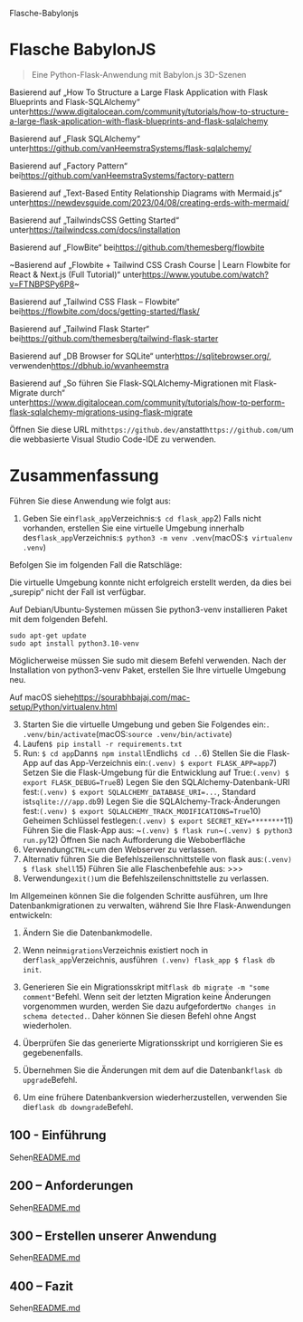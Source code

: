 Flasche-Babylonjs

# Flasche BabylonJS

> Eine Python-Flask-Anwendung mit Babylon.js 3D-Szenen

Basierend auf „How To Structure a Large Flask Application with Flask Blueprints and Flask-SQLAlchemy“ unter<https://www.digitalocean.com/community/tutorials/how-to-structure-a-large-flask-application-with-flask-blueprints-and-flask-sqlalchemy>

Basierend auf „Flask SQLAlchemy“ unter<https://github.com/vanHeemstraSystems/flask-sqlalchemy/>

Basierend auf „Factory Pattern“ bei<https://github.com/vanHeemstraSystems/factory-pattern>

Basierend auf „Text-Based Entity Relationship Diagrams with Mermaid.js“ unter<https://newdevsguide.com/2023/04/08/creating-erds-with-mermaid/>

Basierend auf „TailwindsCSS Getting Started“ unter<https://tailwindcss.com/docs/installation>

Basierend auf „FlowBite“ bei<https://github.com/themesberg/flowbite>

~Basierend auf „Flowbite + Tailwind CSS Crash Course | Learn Flowbite for React & Next.js (Full Tutorial)“ unter<https://www.youtube.com/watch?v=FTNBPSPy6P8>~

Basierend auf „Tailwind CSS Flask – Flowbite“ bei<https://flowbite.com/docs/getting-started/flask/>

Basierend auf „Tailwind Flask Starter“ bei<https://github.com/themesberg/tailwind-flask-starter>

Basierend auf „DB Browser for SQLite“ unter<https://sqlitebrowser.org/>, verwenden<https://dbhub.io/wvanheemstra>

Basierend auf „So führen Sie Flask-SQLAlchemy-Migrationen mit Flask-Migrate durch“ unter<https://www.digitalocean.com/community/tutorials/how-to-perform-flask-sqlalchemy-migrations-using-flask-migrate>

Öffnen Sie diese URL mit`https://github.dev/`anstatt`https://github.com/`um die webbasierte Visual Studio Code-IDE zu verwenden.

# Zusammenfassung

Führen Sie diese Anwendung wie folgt aus:

1) Geben Sie ein`flask_app`Verzeichnis:`$ cd flask_app`2) Falls nicht vorhanden, erstellen Sie eine virtuelle Umgebung innerhalb des`flask_app`Verzeichnis:`$ python3 -m venv .venv`(macOS:`$ virtualenv .venv`)

Befolgen Sie im folgenden Fall die Ratschläge:

Die virtuelle Umgebung konnte nicht erfolgreich erstellt werden, da dies bei „surepip“ nicht der Fall ist
verfügbar.

Auf Debian/Ubuntu-Systemen müssen Sie python3-venv installieren
Paket mit dem folgenden Befehl.

    sudo apt-get update
    sudo apt install python3.10-venv

Möglicherweise müssen Sie sudo mit diesem Befehl verwenden.  Nach der Installation von python3-venv
Paket, erstellen Sie Ihre virtuelle Umgebung neu.

Auf macOS siehe<https://sourabhbajaj.com/mac-setup/Python/virtualenv.html>

3) Starten Sie die virtuelle Umgebung und geben Sie Folgendes ein:`. .venv/bin/activate`(macOS:`source .venv/bin/activate`)
4) Laufen`$ pip install -r requirements.txt`
5) Run: `$ cd app`Dann`$ npm install`Endlich`$ cd ..`6) Stellen Sie die Flask-App auf das App-Verzeichnis ein:`(.venv) $ export FLASK_APP=app`7) Setzen Sie die Flask-Umgebung für die Entwicklung auf True:`(.venv) $ export FLASK_DEBUG=True`8) Legen Sie den SQLAlchemy-Datenbank-URI fest:`(.venv) $ export SQLALCHEMY_DATABASE_URI=...`, Standard ist`sqlite:///app.db`9) Legen Sie die SQLAlchemy-Track-Änderungen fest:`(.venv) $ export SQLALCHEMY_TRACK_MODIFICATIONS=True`10) Geheimen Schlüssel festlegen:`(.venv) $ export SECRET_KEY=********`11) Führen Sie die Flask-App aus: ~`(.venv) $ flask run`~`(.venv) $ python3 run.py`12) Öffnen Sie nach Aufforderung die Weboberfläche
13) Verwendung`CTRL+c`um den Webserver zu verlassen.
14) Alternativ führen Sie die Befehlszeilenschnittstelle von flask aus:`(.venv) $ flask shell`15) Führen Sie alle Flaschenbefehle aus: >>>
16) Verwendung`exit()`um die Befehlszeilenschnittstelle zu verlassen.

Im Allgemeinen können Sie die folgenden Schritte ausführen, um Ihre Datenbankmigrationen zu verwalten, während Sie Ihre Flask-Anwendungen entwickeln:

1) Ändern Sie die Datenbankmodelle.

2) Wenn nein`migrations`Verzeichnis existiert noch in der`flask_app`Verzeichnis, ausführen` (.venv) flask_app $ flask db init`.

3) Generieren Sie ein Migrationsskript mit`flask db migrate -m "some comment"`Befehl. Wenn seit der letzten Migration keine Änderungen vorgenommen wurden, werden Sie dazu aufgefordert`No changes in schema detected.`. Daher können Sie diesen Befehl ohne Angst wiederholen.

4) Überprüfen Sie das generierte Migrationsskript und korrigieren Sie es gegebenenfalls.

5) Übernehmen Sie die Änderungen mit dem auf die Datenbank`flask db upgrade`Befehl.

6) Um eine frühere Datenbankversion wiederherzustellen, verwenden Sie die`flask db downgrade`Befehl.

## 100 - Einführung

Sehen[README.md](./100/README.md)

## 200 – Anforderungen

Sehen[README.md](./200/README.md)

## 300 – Erstellen unserer Anwendung

Sehen[README.md](./300/README.md)

## 400 – Fazit

Sehen[README.md](./400/README.md)
